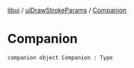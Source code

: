 [libui](../README.md) / [uiDrawStrokeParams](README.md) / [Companion](-companion.md)

# Companion

`companion object Companion : Type`